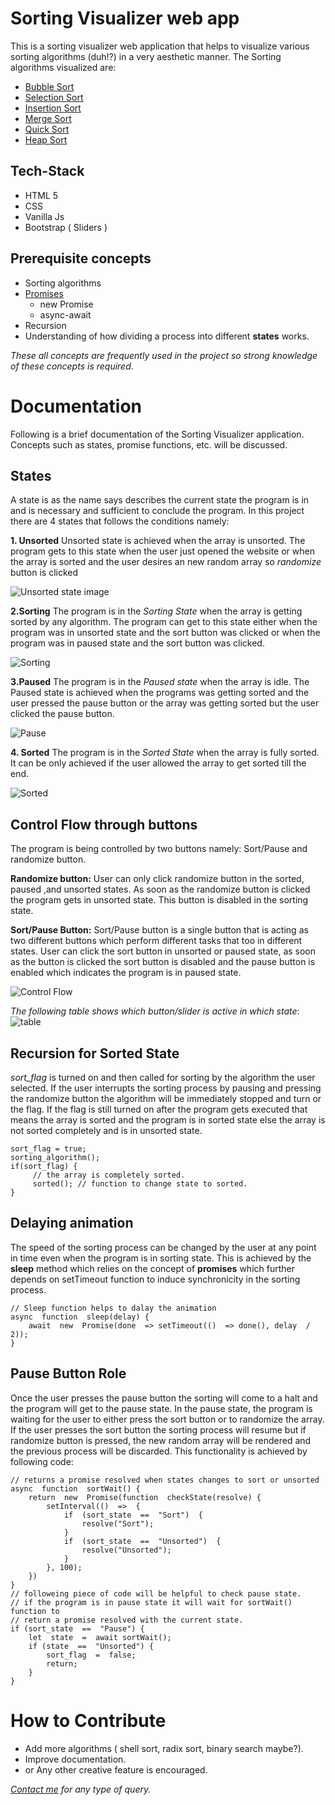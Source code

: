 
# Sorting Visualizer web app

This is a sorting visualizer web application that helps to visualize various sorting algorithms (duh!?) in a very aesthetic manner. 
The Sorting algorithms visualized are: 
* [Bubble Sort](https://www.geeksforgeeks.org/bubble-sort/)
* [Selection Sort](https://www.geeksforgeeks.org/selection-sort/)
* [Insertion Sort](https://www.geeksforgeeks.org/insertion-sort/)
* [Merge Sort](https://www.geeksforgeeks.org/merge-sort/)
* [Quick Sort](https://www.geeksforgeeks.org/quick-sort/)
* [Heap Sort](https://www.geeksforgeeks.org/heap-sort/)

## Tech-Stack

* HTML 5
* CSS
* Vanilla Js
* Bootstrap ( Sliders )

## Prerequisite concepts
* Sorting algorithms
* [Promises](https://javascript.info/async) 
	* new Promise
	* async-await 
* Recursion
* Understanding of how dividing a process into different **states** works.

_These all concepts are frequently used in the project so strong knowledge of these concepts is required_.


# Documentation

Following is a brief documentation of the Sorting Visualizer application. Concepts such as states, promise functions, etc. will be discussed.

## States

A state is as the name says describes the current state the program is in and is necessary and sufficient to conclude the program. In this project there are 4 states that follows the conditions namely: 

**1. Unsorted**
	Unsorted state is achieved when the array is unsorted. The program gets to this state when the user just opened the website or when the array is sorted and the user desires an new random array so *randomize* button is clicked

![Unsorted state image](https://github.com/Aliencode-R/Sorting-Visualizer-/blob/master/images/unsorted.PNG)

**2.Sorting**
	The program is in the *Sorting State* when the array is getting sorted by any algorithm.
The program can get to this state either when the program was in unsorted state and the sort button was clicked or when the program was in paused state and the sort button was clicked.

![Sorting](https://github.com/Aliencode-R/Sorting-Visualizer-/blob/master/images/Sorting.PNG)

**3.Paused**
	The program is in the *Paused state* when the array is idle. The Paused state is achieved when the programs was getting sorted and the user pressed the pause button or the array was getting sorted but the user clicked the pause button.
	
![Pause](https://github.com/Aliencode-R/Sorting-Visualizer-/blob/master/images/pause.PNG)

**4. Sorted**
	The program is in the *Sorted State* when the array is fully sorted. It can be only achieved if the user allowed the array to get sorted till the end.

![Sorted](https://github.com/Aliencode-R/Sorting-Visualizer-/blob/master/images/Sorted.PNG)

## Control Flow through buttons

The program is being controlled by two buttons namely: Sort/Pause and randomize button. 

**Randomize button:**
User can only click randomize button in the sorted, paused ,and unsorted states. As soon as the randomize button is clicked the program gets in unsorted state. This button is disabled in the sorting state.

**Sort/Pause Button:**
Sort/Pause button is a single button that is acting as two different buttons which perform different tasks that too in different states. User can click the sort button in unsorted or paused state, as soon as the button is clicked the sort button is disabled and the pause button is enabled which indicates the program is in paused state.

![Control Flow](https://github.com/Aliencode-R/Sorting-Visualizer-/blob/master/images/states.PNG)

*The following table shows which button/slider is active in which state*:
![table](https://github.com/Aliencode-R/Sorting-Visualizer-/blob/master/images/table.PNG)

## Recursion for Sorted State

*sort_flag* is turned on and then called for  sorting by the algorithm the user selected. If the user interrupts the sorting process by pausing and pressing the randomize button the algorithm will be immediately stopped and turn or the flag. 
If the flag is still turned on after the program gets executed that means the array is sorted and the program is in sorted state else the array is not sorted completely and is in unsorted state.
```
sort_flag = true;
sorting_algorithm();
if(sort_flag) {
	 // the array is completely sorted.
	 sorted(); // function to change state to sorted.
}
```
## Delaying animation

The speed of the sorting process can be changed by the user at any point in time even when the program is in sorting state.
This is achieved by the **sleep** method which relies on the concept of **promises** which further depends on setTimeout function to induce synchronicity in the sorting process.
```
// Sleep function helps to dalay the animation
async  function  sleep(delay) {
	await  new  Promise(done  => setTimeout(()  => done(), delay  /  2));
}
```

## Pause Button Role

Once the user presses the pause button the sorting will come to a halt and the program will get to the pause state. In the pause state, the program is waiting for the user to either press the sort button or to randomize the array. If the user presses the sort button the sorting process will resume but if randomize button is pressed, the new random array will be rendered and the previous process will be discarded.
This functionality is achieved by following code:
```
// returns a promise resolved when states changes to sort or unsorted
async  function  sortWait() {
	return  new  Promise(function  checkState(resolve) {
		setInterval(()  =>  {
			if  (sort_state  ==  "Sort")  {
				resolve("Sort");
			}
			if  (sort_state  ==  "Unsorted")  {
				resolve("Unsorted");
			}	
		}, 100);
	})
}
// followeing piece of code will be helpful to check pause state.
// if the program is in pause state it will wait for sortWait() function to 
// return a promise resolved with the current state.
if (sort_state  ==  "Pause") {
	let  state  =  await sortWait();
	if (state  ==  "Unsorted") {
		sort_flag  =  false;
		return;
	}
}
```

# How to Contribute
* Add more algorithms ( shell sort, radix sort, binary search maybe?).
* Improve documentation.
* or Any other creative feature is encouraged.

*[Contact me](https://www.linkedin.com/in/rishabh-sharma-0b5458191/) for any type of query.*
